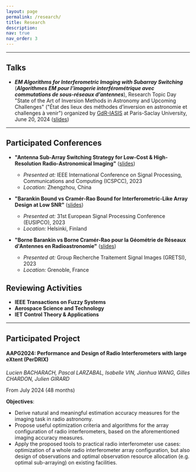 ```yaml
---
layout: page
permalink: /research/
title: Research
description:
nav: true
nav_order: 3
---
```


---

## Talks

+ ***EM Algorithms for Interferometric Imaging with Subarray Switching*** (***Algorithmes EM pour l’imagerie interférométrique avec commutations de sous-réseaux d’antennes***), Research Topic Day "State of the Art of Inversion Methods in Astronomy and Upcoming Challenges" ("État des lieux des méthodes d’inversion en astronomie et challenges à venir") organized by [GdR-IASIS](https://gdr-iasis.cnrs.fr/reunion/526/) at Paris-Saclay University, June 20, 2024 ([slides]())

---

## Participated Conferences

+ **"Antenna Sub-Array Switching Strategy for Low-Cost & High-Resolution Radio-Astronomical Imaging"**  ([slides]())
    - *Presented at:* IEEE International Conference on Signal Processing, Communications and Computing (ICSPCC), 2023
    - *Location:* Zhengzhou, China

+ **"Barankin Bound vs Cramér-Rao Bound for Interferometric-Like Array Design at Low SNR"**  ([slides]())
    - *Presented at:* 31st European Signal Processing Conference (EUSIPCO), 2023
    - *Location:* Helsinki, Finland

+ **"Borne Barankin vs Borne Cramér-Rao pour la Géométrie de Réseaux d'Antennes en Radioastronomie"**  ([slides]())
    - *Presented at:* Group Recherche Traitement Signal Images (GRETSI), 2023
    - *Location:* Grenoble, France
 
## Reviewing Activities

+ **IEEE Transactions on Fuzzy Systems**
+ **Aerospace Science and Technology**
+ **IET Control Theory & Applications**

---

## Participated Project

#### AAPG2024: Performance and Design of Radio Interferometers with large eXtent (PerDRIX)

_Lucien BACHARACH, Pascal LARZABAL, Isabelle VIN, Jianhua WANG, Gilles CHARDON, Julien GIRARD_

From July 2024 (48 months)

**Objectives**:
- Derive natural and meaningful estimation accuracy measures for the imaging task in radio astronomy.
- Propose useful optimization criteria and algorithms for the array configuration of radio interferometers, based on the aforementioned imaging accuracy measures.
- Apply the proposed tools to practical radio interferometer use cases: optimization of a whole radio interferometer array configuration, but also design of observations and optimal observation resource allocation (e.g. optimal sub-arraying) on existing facilities.

